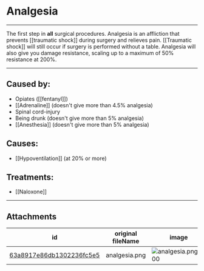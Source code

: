 # Analgesia

 

---

The first step in **all** surgical procedures. Analgesia is an affliction that prevents [[traumatic shock]] during surgery and relieves pain. [[Traumatic shock]] will still occur if surgery is performed without a table. Analgesia will also give you damage resistance, scaling up to a maximum of 50% resistance at 200%.

---
## Caused by:

- Opiates ([[fentanyl]])
- [[Adrenaline]] (doesn't give more than 4.5% analgesia)
- Spinal cord-injury
- Being drunk (doesn't give more than 5% analgesia)
- [[Anesthesia]] (doesn't give more than 5% analgesia)

## Causes:

- [[Hypoventilation]] (at 20% or more)

## Treatments:

- [[Naloxone]]

---

## Attachments

id | original fileName | image
---|---|---
[63a8917e86db1302236fc5e5](63a8917e86db1302236fc5e5.png) | analgesia.png | ![analgesia.png\|200](63a8917e86db1302236fc5e5.png)